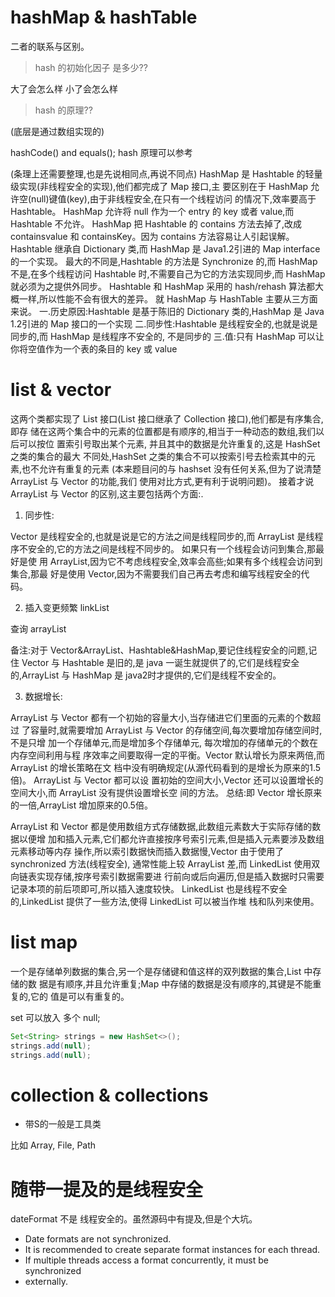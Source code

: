 # hashMap & hashTable


二者的联系与区别。


> hash 的初始化因子 是多少??

大了会怎么样 小了会怎么样



> hash 的原理??

(底层是通过数组实现的)

hashCode() and equals();        hash 原理可以参考




(条理上还需要整理,也是先说相同点,再说不同点)
HashMap 是 Hashtable 的轻量级实现(非线程安全的实现),他们都完成了 Map 接口,主 要区别在于 HashMap 允许空(null)键值(key),由于非线程安全,在只有一个线程访问 的情况下,效率要高于 Hashtable。
HashMap 允许将 null 作为一个 entry 的 key 或者 value,而 Hashtable 不允许。 HashMap 把 Hashtable 的 contains 方法去掉了,改成 containsvalue 和 containsKey。因为
contains 方法容易让人引起误解。
Hashtable 继承自 Dictionary 类,而 HashMap 是 Java1.2引进的 Map interface 的一个实现。
最大的不同是,Hashtable 的方法是 Synchronize 的,而 HashMap 不是,在多个线程访问 Hashtable 时,不需要自己为它的方法实现同步,而 HashMap 就必须为之提供外同步。
Hashtable 和 HashMap 采用的 hash/rehash 算法都大概一样,所以性能不会有很大的差异。
就 HashMap 与 HashTable 主要从三方面来说。
一.历史原因:Hashtable 是基于陈旧的 Dictionary 类的,HashMap 是 Java 1.2引进的 Map 接口的一个实现
二.同步性:Hashtable 是线程安全的,也就是说是同步的,而 HashMap 是线程序不安全的, 不是同步的
三.值:只有 HashMap 可以让你将空值作为一个表的条目的 key 或 value










# list & vector

这两个类都实现了 List 接口(List 接口继承了 Collection 接口),他们都是有序集合,即存 储在这两个集合中的元素的位置都是有顺序的,相当于一种动态的数组,我们以后可以按位 置索引号取出某个元素,
并且其中的数据是允许重复的,这是 HashSet 之类的集合的最大 不同处,HashSet 之类的集合不可以按索引号去检索其中的元素,也不允许有重复的元素 (本来题目问的与 hashset 没有任何关系,但为了说清楚 ArrayList 与
Vector 的功能,我们 使用对比方式,更有利于说明问题)。
接着才说 ArrayList 与 Vector 的区别,这主要包括两个方面:.

1) 同步性:

Vector 是线程安全的,也就是说是它的方法之间是线程同步的,而 ArrayList 是线程 序不安全的,它的方法之间是线程不同步的。
如果只有一个线程会访问到集合,那最好是使 用 ArrayList,因为它不考虑线程安全,效率会高些;如果有多个线程会访问到集合,那最 好是使用 Vector,因为不需要我们自己再去考虑和编写线程安全的代码。

2) 插入变更频繁 linkList

查询 arrayList


备注:对于 Vector&ArrayList、Hashtable&HashMap,要记住线程安全的问题,记住 Vector 与 Hashtable 是旧的,是 java 一诞生就提供了的,它们是线程安全的,ArrayList 与 HashMap 是 java2时才提供的,它们是线程不安全的。


3) 数据增长:

ArrayList 与 Vector 都有一个初始的容量大小,当存储进它们里面的元素的个数超过 了容量时,就需要增加 ArrayList 与 Vector 的存储空间,每次要增加存储空间时,不是只增 加一个存储单元,而是增加多个存储单元,
每次增加的存储单元的个数在内存空间利用与程 序效率之间要取得一定的平衡。Vector 默认增长为原来两倍,而 ArrayList 的增长策略在文 档中没有明确规定(从源代码看到的是增长为原来的1.5倍)。
ArrayList 与 Vector 都可以设 置初始的空间大小,Vector 还可以设置增长的空间大小,而 ArrayList 没有提供设置增长空 间的方法。
总结:即 Vector 增长原来的一倍,ArrayList 增加原来的0.5倍。


ArrayList 和 Vector 都是使用数组方式存储数据,此数组元素数大于实际存储的数据以便增 加和插入元素,它们都允许直接按序号索引元素,但是插入元素要涉及数组元素移动等内存 操作,所以索引数据快而插入数据慢,Vector 由于使用了 synchronized 方法(线程安全), 通常性能上较 ArrayList 差,而 LinkedList 使用双向链表实现存储,按序号索引数据需要进 行前向或后向遍历,但是插入数据时只需要记录本项的前后项即可,所以插入速度较快。
LinkedList 也是线程不安全的,LinkedList 提供了一些方法,使得 LinkedList 可以被当作堆 栈和队列来使用。







# list map

一个是存储单列数据的集合,另一个是存储键和值这样的双列数据的集合,List 中存储的数 据是有顺序,并且允许重复;Map 中存储的数据是没有顺序的,其键是不能重复的,它的 值是可以有重复的。


set 可以放入 多个 null;




```java
Set<String> strings = new HashSet<>();
strings.add(null);
strings.add(null);
```









# collection & collections


- 带S的一般是工具类

比如 Array, File, Path



# 随带一提及的是线程安全

dateFormat 不是 线程安全的。虽然源码中有提及,但是个大坑。


 * Date formats are not synchronized.
 * It is recommended to create separate format instances for each thread.
 * If multiple threads access a format concurrently, it must be synchronized
 * externally.


